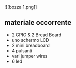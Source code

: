 
![[bozza 1.png]]

## materiale occorrente 

- 2 GPIO & 2 Bread Board
- uno schermo LCD
- 2 mini breadboard
- 4 pulsanti
- vari jumper wires
- 6 led 

